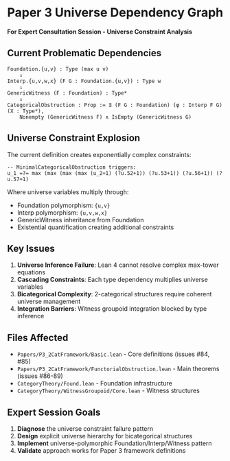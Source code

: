 # Paper 3 Universe Dependency Graph

**For Expert Consultation Session - Universe Constraint Analysis**

## Current Problematic Dependencies

```
Foundation.{u,v} : Type (max u v)
    ↓
Interp.{u,v,w,x} (F G : Foundation.{u,v}) : Type w  
    ↓
GenericWitness (F : Foundation) : Type*
    ↓
CategoricalObstruction : Prop := ∃ (F G : Foundation) (φ : Interp F G) (X : Type*), 
    Nonempty (GenericWitness F) ∧ IsEmpty (GenericWitness G)
```

## Universe Constraint Explosion

The current definition creates exponentially complex constraints:

```lean
-- MinimalCategoricalObstruction triggers:
u_1 =?= max (max (max (max (u_2+1) (?u.52+1)) (?u.53+1)) (?u.56+1)) (?u.57+1)
```

Where universe variables multiply through:
- Foundation polymorphism: `{u,v}`  
- Interp polymorphism: `{u,v,w,x}`
- GenericWitness inheritance from Foundation
- Existential quantification creating additional constraints

## Key Issues

1. **Universe Inference Failure**: Lean 4 cannot resolve complex max-tower equations
2. **Cascading Constraints**: Each type dependency multiplies universe variables
3. **Bicategorical Complexity**: 2-categorical structures require coherent universe management
4. **Integration Barriers**: Witness groupoid integration blocked by type inference

## Files Affected

- `Papers/P3_2CatFramework/Basic.lean` - Core definitions (issues #84, #85)
- `Papers/P3_2CatFramework/FunctorialObstruction.lean` - Main theorems (issues #86-89)
- `CategoryTheory/Found.lean` - Foundation infrastructure
- `CategoryTheory/WitnessGroupoid/Core.lean` - Witness structures

## Expert Session Goals

1. **Diagnose** the universe constraint failure pattern
2. **Design** explicit universe hierarchy for bicategorical structures  
3. **Implement** universe-polymorphic Foundation/Interp/Witness pattern
4. **Validate** approach works for Paper 3 framework definitions